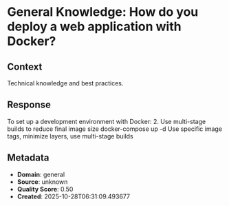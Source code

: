 # General Knowledge: How do you deploy a web application with Docker?

## Context
Technical knowledge and best practices.

## Response
To set up a development environment with Docker: 2. Use multi-stage builds to reduce final image size docker-compose up -d Use specific image tags, minimize layers, use multi-stage builds

## Metadata
- **Domain**: general
- **Source**: unknown
- **Quality Score**: 0.50
- **Created**: 2025-10-28T06:31:09.493677